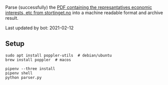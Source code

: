 Parse (successfully) the [PDF containing the represantatives economic interests, etc from stortinget.no](https://www.stortinget.no/no/Stortinget-og-demokratiet/Representantene/Okonomiske-interesser/) into a machine readable format and archive result.

Last updated by bot: 2021-02-12

## Setup
    sudo apt install poppler-utils  # debian/ubuntu
    brew install poppler  # macos

    pipenv --three install
    pipenv shell
    python parser.py
